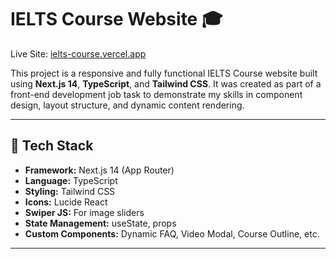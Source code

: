 # IELTS Course Website 🎓

Live Site: [ielts-course.vercel.app](https://ielts-course.vercel.app/)

This project is a responsive and fully functional IELTS Course website built using **Next.js 14**, **TypeScript**, and **Tailwind CSS**. It was created as part of a front-end development job task to demonstrate my skills in component design, layout structure, and dynamic content rendering.

---

## 🚀 Tech Stack

- **Framework:** Next.js 14 (App Router)
- **Language:** TypeScript
- **Styling:** Tailwind CSS
- **Icons:** Lucide React
- **Swiper JS:** For image sliders
- **State Management:** useState, props
- **Custom Components:** Dynamic FAQ, Video Modal, Course Outline, etc.

---

